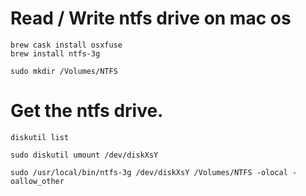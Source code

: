 # Read / Write ntfs drive on mac os 

```
brew cask install osxfuse
brew install ntfs-3g
```

```
sudo mkdir /Volumes/NTFS
```

# Get the ntfs drive.
```
diskutil list
```

```
sudo diskutil umount /dev/diskXsY

sudo /usr/local/bin/ntfs-3g /dev/diskXsY /Volumes/NTFS -olocal -oallow_other
```




